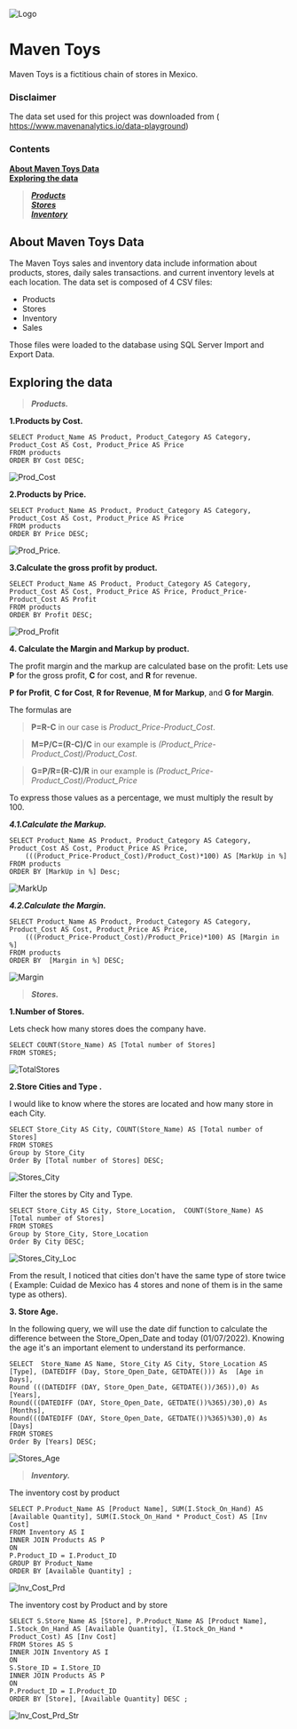 ![Logo](https://github.com/hamajid/Sales_DataBase_MySQL/blob/main/Media/HA_Logo.png) 

# Maven Toys 

Maven Toys is a fictitious chain of stores in Mexico.

### Disclaimer

The data set used for this project was downloaded from ( https://www.mavenanalytics.io/data-playground)

### Contents

**[About Maven Toys Data](#about-Maven-Toys-Data)<br/>**
**[Exploring the data](#Explore-the-data)<br/>**
> ***[Products](#Products)<br/>***
> ***[Stores](#Stores)<br/>***
> ***[Inventory](#Inventory)<br/>***

<a name=about-Maven-Toys-Data></a>
## About Maven Toys Data

The Maven Toys sales and inventory data include information about products, stores, daily sales transactions. and current inventory levels at each location.
The data set is composed of 4 CSV files:
- Products
- Stores
- Inventory
- Sales

Those files were loaded to the database using SQL Server Import and Export Data.

<a name=Explore-the-data></a>
## Exploring the data

<a name=Products></a>
>***Products.***


**1.Products by Cost.**
```
SELECT Product_Name AS Product, Product_Category AS Category, Product_Cost AS Cost, Product_Price AS Price 
FROM products
ORDER BY Cost DESC;
```
![Prod_Cost](https://github.com/hamajid/MavenToysDataAnalysis/blob/main/Media/Prod_Cost.PNG) 

**2.Products by Price.**
```
SELECT Product_Name AS Product, Product_Category AS Category, Product_Cost AS Cost, Product_Price AS Price 
FROM products
ORDER BY Price DESC;
```
![Prod_Price](https://github.com/hamajid/MavenToysDataAnalysis/blob/main/Media/Prod_Price.PNG).

**3.Calculate the gross profit by product.**
```
SELECT Product_Name AS Product, Product_Category AS Category, Product_Cost AS Cost, Product_Price AS Price, Product_Price-Product_Cost AS Profit 
FROM products
ORDER BY Profit DESC;
```
![Prod_Profit](https://github.com/hamajid/MavenToysDataAnalysis/blob/main/Media/Prod_Profit.PNG) 

**4. Calculate the Margin and Markup by product.**

The profit margin and the markup are calculated base on the profit:
Lets use **P** for the gross profit, **C** for cost, and **R** for revenue. 

**P for Profit**, **C for Cost**, **R for Revenue**, **M for Markup**, and **G for Margin**.

The formulas are

>**P=R-C** in our case is *Product_Price-Product_Cost*.

>**M=P/C=(R-C)/C** in our example is *(Product_Price-Product_Cost)/Product_Cost*.

>**G=P/R=(R-C)/R** in our example is *(Product_Price-Product_Cost)/Product_Price*
  
To express those values as a percentage, we must multiply the result by 100.

***4.1.Calculate the Markup.***
```
SELECT Product_Name AS Product, Product_Category AS Category, Product_Cost AS Cost, Product_Price AS Price,
	(((Product_Price-Product_Cost)/Product_Cost)*100) AS [MarkUp in %]
FROM products
ORDER BY [MarkUp in %] Desc;
```
![MarkUp](https://github.com/hamajid/MavenToysDataAnalysis/blob/main/Media/Markup.PNG) 

***4.2.Calculate the Margin.***
```
SELECT Product_Name AS Product, Product_Category AS Category, Product_Cost AS Cost, Product_Price AS Price,
	(((Product_Price-Product_Cost)/Product_Price)*100) AS [Margin in %]
FROM products
ORDER BY  [Margin in %] DESC;
```
![Margin](https://github.com/hamajid/MavenToysDataAnalysis/blob/main/Media/Margin.PNG) 

<a name=Stores></a>
> ***Stores.***

**1.Number of Stores.**

Lets check how many stores does the company have.
```
SELECT COUNT(Store_Name) AS [Total number of Stores]
FROM STORES;
```
![TotalStores](https://github.com/hamajid/MavenToysDataAnalysis/blob/main/Media/T_Stores.PNG)

**2.Store Cities and Type .**

I would like to know where the stores are located and how many store in each City.
```
SELECT Store_City AS City, COUNT(Store_Name) AS [Total number of Stores]
FROM STORES
Group by Store_City
Order By [Total number of Stores] DESC;
```
![Stores_City](https://github.com/hamajid/MavenToysDataAnalysis/blob/main/Media/Stores_City.PNG)

Filter the stores by City and Type.
```
SELECT Store_City AS City, Store_Location,  COUNT(Store_Name) AS [Total number of Stores]
FROM STORES
Group by Store_City, Store_Location
Order By City DESC;
```
![Stores_City_Loc](https://github.com/hamajid/MavenToysDataAnalysis/blob/main/Media/Stores_City_Loc.PNG)

From the result, I noticed that cities don't have the same type of store twice ( Example: Cuidad de Mexico has 4 stores and none of them is in the same type as others).

**3. Store Age.**

In the following query, we will use the date dif function to calculate the difference between the Store_Open_Date and today (01/07/2022). Knowing the age it's an important element to understand its performance.

```
SELECT  Store_Name AS Name, Store_City AS City, Store_Location AS [Type], (DATEDIFF (Day, Store_Open_Date, GETDATE())) As  [Age in Days],
Round (((DATEDIFF (DAY, Store_Open_Date, GETDATE())/365)),0) As [Years], 
Round(((DATEDIFF (DAY, Store_Open_Date, GETDATE())%365)/30),0) As [Months],
Round(((DATEDIFF (DAY, Store_Open_Date, GETDATE())%365)%30),0) As [Days]
FROM STORES
Order By [Years] DESC;
```
![Stores_Age](https://github.com/hamajid/MavenToysDataAnalysis/blob/main/Media/Stores_Age.PNG)

<a name=Inventory></a>
>***Inventory.***

The inventory cost by product

```
SELECT P.Product_Name AS [Product Name], SUM(I.Stock_On_Hand) AS [Available Quantity], SUM(I.Stock_On_Hand * Product_Cost) AS [Inv Cost]
FROM Inventory AS I
INNER JOIN Products AS P
ON
P.Product_ID = I.Product_ID 
GROUP BY Product_Name
ORDER BY [Available Quantity] ;
```
![Inv_Cost_Prd](https://github.com/hamajid/MavenToysDataAnalysis/blob/main/Media/Inv_Cost_Prd.PNG)

The inventory cost by Product and by store

```
SELECT S.Store_Name AS [Store], P.Product_Name AS [Product Name],  I.Stock_On_Hand AS [Available Quantity], (I.Stock_On_Hand * Product_Cost) AS [Inv Cost]
FROM Stores AS S
INNER JOIN Inventory AS I
ON
S.Store_ID = I.Store_ID 
INNER JOIN Products AS P
ON
P.Product_ID = I.Product_ID 
ORDER BY [Store], [Available Quantity] DESC ;
```
![Inv_Cost_Prd_Str](https://github.com/hamajid/MavenToysDataAnalysis/blob/main/Media/Inv_Cost_Prd_Str.PNG)


